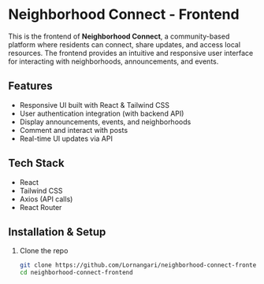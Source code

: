 # Neighborhood Connect - Frontend

This is the frontend of **Neighborhood Connect**, a community-based platform where residents can connect, share updates, and access local resources. The frontend provides an intuitive and responsive user interface for interacting with neighborhoods, announcements, and events.  

## Features  
-  Responsive UI built with React & Tailwind CSS  
-  User authentication integration (with backend API)  
-  Display announcements, events, and neighborhoods  
-  Comment and interact with posts  
-  Real-time UI updates via API
  
## Tech Stack  
- React  
- Tailwind CSS  
- Axios (API calls)  
- React Router 

## Installation & Setup  
1. Clone the repo  
   ```bash
   git clone https://github.com/Lornangari/neighborhood-connect-frontend.git
   cd neighborhood-connect-frontend

  
